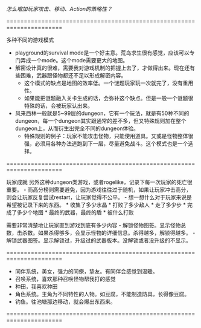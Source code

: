 
*怎么增加玩家攻击、移动、Action的策略性？*
  
======================================================================

多种不同的游戏模式
- playground的survival mode是一个好主意。荒岛求生很有感觉，应该可以专门弄成一个mode。这个mode需要更大的地图。
- 解密设计真的很难，需要我对游戏机制的把握上去了，才做得出来。现在还有些困难，武器跟怪物都还不足以形成解密内容。
    * 这个模式的缺点是地图的效率低。一个谜题玩家玩一次就完了，没有重用性。
    * 如果能把谜题融入关卡生成的话，会弥补这个缺点。但是一般一个谜题很特殊的话，会被玩家认出来。
- 风来西林一般就是5~99层的dungeon，它有一个玩法，就是有50种不同的dungeon，每一个dungeon其实跟通常的差不多，但又特殊规则加在整个dungeon上，从而衍生出完全不同的dungeon体验。
    * 特殊规则的例子：玩家不能攻击怪物，只能使用道具。又或是怪物整体很强，必须用各种办法逃跑到下一层，尽量避免战斗。这个模式也是一个选择。

======================================================================

玩家成就
另外这种dungeon类游戏，或者rogelike，记录下每一次玩家的死亡很重要。
    - 而高分榜则需要避免，因为游戏往往过于随机，如果让玩家冲击高分，则会让玩家反复尝试restart，让玩家觉得不公平。
    - 想一想什么对于玩家来说是希望被记录下来的东西。
        * 收集了多少水晶
        * 打败了多少敌人
        * 走了多少步
        * 完成了多少个地图
        * 最终的武器，最终的盾
        * 被什么打败

需要非常清楚地让玩家直到游戏到底有多少内容
    - 解锁怪物图签。显示怪物总数，击杀数。如果杀得够多，会显示怪物的详细信息。杀得越多，解锁得越多。
    - 解锁武器图签。显示解锁过，升级过的武器版本。没解锁或者没升级的不显示。

======================================================================

- 同伴系统，美女，强力的同僚，挚友。有同伴会感觉到温暖。
- 召唤系统，喜欢那种召唤怪物帮我打的感觉
- 种田，我喜欢种田
- 角色系统。主角为不同特性的人物。如豆腐，不能制造防具，长得像豆腐。
- 钓鱼。往池塘那边移动，就会爆出东西来。

======================================================================